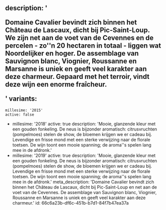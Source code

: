 description: '<p>Domaine Cavalier bevindt zich binnen het Château de Lascaux, dicht bij Pic-Saint-Loup. We zijn net aan de voet van de Cevennes en de percelen - zo''n 20 hectaren in totaal - liggen wat Noordelijker en hoger. De assemblage van Sauvignon blanc, Viognier, Roussanne en Marsanne is uniek en geeft veel karakter aan deze charmeur. Gepaard met het terroir, vindt deze wijn een enorme fraîcheur.</p>'
variants:
  -
    millesime: '2015'
    active: false
  -
    millesime: '2018'
    active: true
    description: 'Mooie, glanzende kleur met een gouden fonkeling. De neus is bijzonder aromatisch: citrusvruchten (pompelmoes) stelen de show, de bloemen krijgen we er cadeau bij. Levendige en frisse mond met een sterke verwijzing naar de florale toetsen. De wijn toont een mooie spanning; de aroma''s spelen lang mee in de afdronk.'
  -
    millesime: '2019'
    active: true
    description: 'Mooie, glanzende kleur met een gouden fonkeling. De neus is bijzonder aromatisch: citrusvruchten (pompelmoes) stelen de show, de bloemen krijgen we er cadeau bij. Levendige en frisse mond met een sterke verwijzing naar de florale toetsen. De wijn toont een mooie spanning; de aroma''s spelen lang mee in de afdronk.'
meta_description: 'Domaine Cavalier bevindt zich binnen het Château de Lascaux, dicht bij Pic-Saint-Loup en net aan de voet van de Cevennes. De assemblage van Sauvignon blanc, Viognier, Roussanne en Marsanne is uniek en geeft veel karakter aan deze charmeur.'
id: 66c6a23b-df6c-451b-b7d1-84f7b47ea37a
